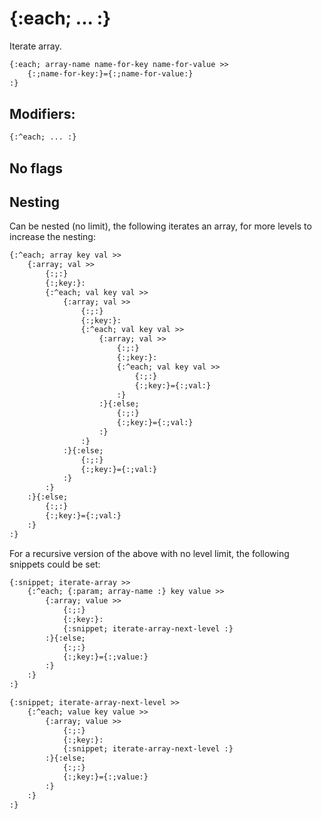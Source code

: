 {:each; ... :}
==============

Iterate array.

```html
{:each; array-name name-for-key name-for-value >>
    {:;name-for-key:}={:;name-for-value:}
:}
```

Modifiers:
----------

```html
{:^each; ... :}
```

No flags
--------

Nesting
-------

Can be nested (no limit), the following iterates an array, for more levels to increase the nesting:

```html
{:^each; array key val >>
    {:array; val >>
        {:;:}
        {:;key:}:
        {:^each; val key val >>
            {:array; val >>
                {:;:}
                {:;key:}:
                {:^each; val key val >>
                    {:array; val >>
                        {:;:}
                        {:;key:}:
                        {:^each; val key val >>
                            {:;:}
                            {:;key:}={:;val:}
                        :}
                    :}{:else;
                        {:;:}
                        {:;key:}={:;val:}
                    :}
                :}
            :}{:else;
                {:;:}
                {:;key:}={:;val:}
            :}
        :}
    :}{:else;
        {:;:}
        {:;key:}={:;val:}
    :}
:}
```

For a recursive version of the above with no level limit, the following snippets could be set:

```html
{:snippet; iterate-array >>
    {:^each; {:param; array-name :} key value >>
        {:array; value >>
            {:;:}
            {:;key:}:
            {:snippet; iterate-array-next-level :}
        :}{:else;
            {:;:}
            {:;key:}={:;value:}
        :}
    :}
:}

{:snippet; iterate-array-next-level >>
    {:^each; value key value >>
        {:array; value >>
            {:;:}
            {:;key:}:
            {:snippet; iterate-array-next-level :}
        :}{:else;
            {:;:}
            {:;key:}={:;value:}
        :}
    :}
:}
```